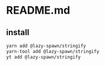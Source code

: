 # README.md

    

## install

```bash
yarn add @lazy-spawn/stringify
yarn-tool add @lazy-spawn/stringify
yt add @lazy-spawn/stringify
```

